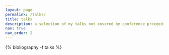 ```yaml
---
layout: page
permalink: /talks/
title: talks
description: a selection of my talks not covered by conference proceedings
nav: true
nav_order: 2
---
```


<!-- _pages/talks.md -->
<div class="publications">

{% bibliography -f talks %}

</div>
